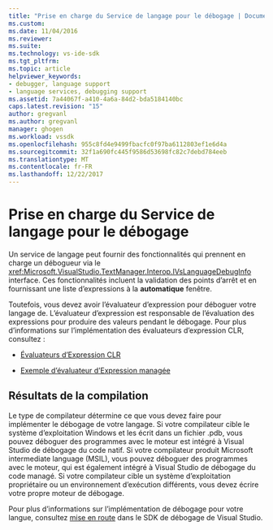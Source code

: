 ```yaml
---
title: "Prise en charge du Service de langage pour le débogage | Documents Microsoft"
ms.custom: 
ms.date: 11/04/2016
ms.reviewer: 
ms.suite: 
ms.technology: vs-ide-sdk
ms.tgt_pltfrm: 
ms.topic: article
helpviewer_keywords:
- debugger, language support
- language services, debugging support
ms.assetid: 7a44067f-a410-4a6a-84d2-bda5184140bc
caps.latest.revision: "15"
author: gregvanl
ms.author: gregvanl
manager: ghogen
ms.workload: vssdk
ms.openlocfilehash: 955c8fd4e9499fbacfc0f97ba6112803ef1e6d4a
ms.sourcegitcommit: 32f1a690fc445f9586d53698fc82c7debd784eeb
ms.translationtype: MT
ms.contentlocale: fr-FR
ms.lasthandoff: 12/22/2017
---
```

# <a name="language-service-support-for-debugging"></a>Prise en charge du Service de langage pour le débogage
Un service de langage peut fournir des fonctionnalités qui prennent en charge un débogueur via le <xref:Microsoft.VisualStudio.TextManager.Interop.IVsLanguageDebugInfo> interface. Ces fonctionnalités incluent la validation des points d’arrêt et en fournissant une liste d’expressions à la **automatique** fenêtre.  
  
 Toutefois, vous devez avoir l’évaluateur d’expression pour déboguer votre langage de. L’évaluateur d’expression est responsable de l’évaluation des expressions pour produire des valeurs pendant le débogage. Pour plus d’informations sur l’implémentation des évaluateurs d’expression CLR, consultez :  
  
-   [Évaluateurs d’Expression CLR](https://github.com/Microsoft/ConcordExtensibilitySamples/wiki/CLR-Expression-Evaluators)  
  
-   [Exemple d’évaluateur d’Expression managée](https://github.com/Microsoft/ConcordExtensibilitySamples/wiki/Managed-Expression-Evaluator-Sample)  
  
## <a name="compiler-output"></a>Résultats de la compilation  
 Le type de compilateur détermine ce que vous devez faire pour implémenter le débogage de votre langage. Si votre compilateur cible le système d’exploitation Windows et les écrit dans un fichier .pdb, vous pouvez déboguer des programmes avec le moteur est intégré à Visual Studio de débogage du code natif. Si votre compilateur produit Microsoft intermediate language (MSIL), vous pouvez déboguer des programmes avec le moteur, qui est également intégré à Visual Studio de débogage du code managé. Si votre compilateur cible un système d’exploitation propriétaire ou un environnement d’exécution différents, vous devez écrire votre propre moteur de débogage.  
  
 Pour plus d’informations sur l’implémentation de débogage pour votre langue, consultez [mise en route](../../extensibility/debugger/getting-started-with-debugger-extensibility.md) dans le SDK de débogage de Visual Studio.